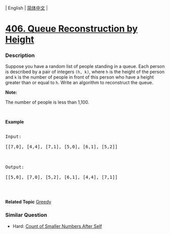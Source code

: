 | English | [简体中文](README.md) |

# [406. Queue Reconstruction by Height](https://leetcode-cn.com/problems/queue-reconstruction-by-height)
 ### Description
<p>Suppose you have a random list of people standing in a queue. Each person is described by a pair of integers <code>(h, k)</code>, where <code>h</code> is the height of the person and <code>k</code> is the number of people in front of this person who have a height greater than or equal to <code>h</code>. Write an algorithm to reconstruct the queue.</p>

<p><b>Note:</b><br />
The number of people is less than 1,100.</p>
&nbsp;

<p><b>Example</b></p>

<pre>
Input:
[[7,0], [4,4], [7,1], [5,0], [6,1], [5,2]]

Output:
[[5,0], [7,0], [5,2], [6,1], [4,4], [7,1]]
</pre>

<p>&nbsp;</p>

**Related Topic**  [Greedy](https://leetcode-cn.com/tag/greedy) 

### Similar Question
 - Hard:	[Count of Smaller Numbers After Self](https://leetcode-cn.com/problems/count-of-smaller-numbers-after-self) 
